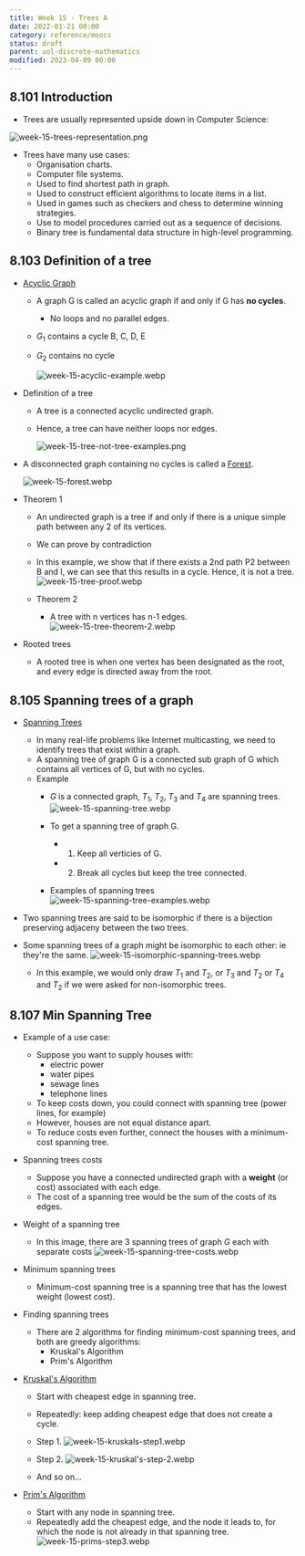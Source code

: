 ```yaml
---
title: Week 15 - Trees A
date: 2022-01-21 00:00
category: reference/moocs
status: draft
parent: uol-discrete-mathematics
modified: 2023-04-09 00:00
---
```


## 8.101 Introduction

* Trees are usually represented upside down in Computer Science:

![week-15-trees-representation.png](../../../../_media/week-15-trees-representation.png)

* Trees have many use cases:
    * Organisation charts.
    * Computer file systems.
    * Used to find shortest path in graph.
    * Used to construct efficient algorithms to locate items in a list.
    * Used in games such as checkers and chess to determine winning strategies.
    * Use to model procedures carried out as a sequence of decisions.
    * Binary tree is fundamental data structure in high-level programming.

## 8.103 Definition of a tree

* [Acyclic Graph](permanent/acyclic-graph.md)
    * A graph G is called an acyclic graph if and only if G has **no cycles**.
        * No loops and no parallel edges.
    * $G_1$ contains a cycle B, C, D, E
    * $G_2$ contains no cycle

      ![week-15-acyclic-example.webp](../../../../_media/week-15-acyclic-example.webp)

* Definition of a tree
    * A tree is a connected acyclic undirected graph.
    * Hence, a tree can have neither loops nor edges.

      ![week-15-tree-not-tree-examples.png](../../../../_media/week-15-tree-not-tree-examples.png)

* A disconnected graph containing no cycles is called a [Forest](../../../../../../permanent/forest.md).

  ![week-15-forest.webp](../../../../_media/week-15-forest.webp)

* Theorem 1
    * An undirected graph is a tree if and only if there is a unique simple path between any 2 of its vertices.
    * We can prove by contradiction
    * In this example, we show that if there exists a 2nd path P2 between B and I, we can see that this results in a cycle. Hence, it is not a tree.
    ![week-15-tree-proof.webp](../../../../_media/week-15-tree-proof.webp)

  * Theorem 2
      * A tree with n vertices has n-1 edges.
    ![week-15-tree-theorem-2.webp](../../../../_media/week-15-tree-theorem-2.webp)

* Rooted trees
    * A rooted tree is when one vertex has been designated as the root, and every edge is directed away from the root.

## 8.105 Spanning trees of a graph

* [Spanning Trees](../../../../permanent/spanning-tree.md)
    * In many real-life problems like Internet multicasting, we need to identify trees that exist within a graph.
    * A spanning tree of graph G is a connected sub graph of G which contains all vertices of G, but with no cycles.
    * Example
        * $G$ is a connected graph, $T_1$, $T_2$, $T_3$ and $T_4$ are spanning trees.
          ![week-15-spanning-tree.webp](../../../../_media/week-15-spanning-tree.webp)

      * To get a spanning tree of graph G.
          * 1. Keep all verticies of G.
          * 2. Break all cycles but keep the tree connected.
      * Examples of spanning trees
    ![week-15-spanning-tree-examples.webp](../../../../_media/week-15-spanning-tree-examples.webp)

* Two spanning trees are said to be isomorphic if there is a bijection preserving adjaceny between the two trees.
* Some spanning trees of a graph might be isomorphic to each other: ie they're the same.
![week-15-isomorphic-spanning-trees.webp](../../../../_media/week-15-isomorphic-spanning-trees.webp)
    * In this example, we would only draw $T_1$ and $T_2$, or $T_3$ and $T_2$ or $T_4$ and $T_2$ if we were asked for non-isomorphic trees.

## 8.107 Min Spanning Tree

* Example of a use case:
    * Suppose you want to supply houses with:
        * electric power
        * water pipes
        * sewage lines
        * telephone lines
    * To keep costs down, you could connect with spanning tree (power lines, for example)
    * However, houses are not equal distance apart.
    * To reduce costs even further, connect the houses with a minimum-cost spanning tree.
* Spanning trees costs
    * Suppose you have a connected undirected graph with a **weight** (or cost) associated with each edge.
    * The cost of a spanning tree would be the sum of the costs of its edges.
* Weight of a spanning tree
    * In this image, there are 3 spanning trees of graph $G$ each with separate costs
    ![week-15-spanning-tree-costs.webp](../../../../_media/week-15-spanning-tree-costs.webp)

* Minimum spanning trees
    * Minimum-cost spanning tree is a spanning tree that has the lowest weight (lowest cost).

* Finding spanning trees
    * There are 2 algorithms for finding minimum-cost spanning trees, and both are greedy algorithms:
        * Kruskal's Algorithm
        * Prim's Algorithm

* [Kruskal's Algorithm](../../../../permanent/kruskals-algorithm.md)
    * Start with cheapest edge in spanning tree.
    * Repeatedly: keep adding cheapest edge that does not create a cycle.
    * Step 1.
    ![week-15-kruskals-step1.webp](../../../../_media/week-15-kruskals-step1.webp)

    * Step 2.
    ![week-15-kruskal's-step-2.webp](../../../../_media/week-15-kruskal's-step-2.webp)

    * And so on...
* [Prim's Algorithm](../../../../permanent/prims-algorithm.md)
    * Start with any node in spanning tree.
    * Repeatedly add the cheapest edge, and the node it leads to, for which the node is not already in that spanning tree.
    ![week-15-prims-step3.webp](../../../../_media/week-15-prims-step3.webp)
